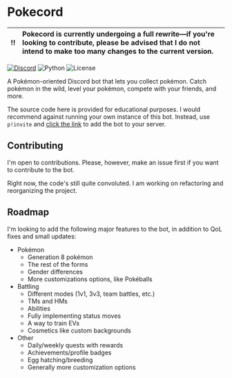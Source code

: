 # Pokecord

:bangbang: | Pokecord is currently undergoing a full rewrite—if you're looking to contribute, please be advised that I do not intend to make too many changes to the current version.
:---: | :---

[![Discord](https://img.shields.io/discord/716390832034414685?logo=discord&style=for-the-badge)](https://discord.gg/QyEWy4C)
![Python](https://img.shields.io/badge/Python-3.8-red?style=for-the-badge)
![License](https://img.shields.io/github/license/oliver-ni/poketwo?style=for-the-badge)

A Pokémon-oriented Discord bot that lets you collect pokémon. Catch pokémon in the wild, level your pokémon, compete with your friends, and more.

The source code here is provided for educational purposes. I would recommend against running your own instance of this bot. Instead, use `p!invite` and [click the link](https://invite.poketwo.net) to add the bot to your server.

## Contributing

I'm open to contributions. Please, however, make an issue first if you want to contribute to the bot.

Right now, the code's still quite convoluted. I am working on refactoring and reorganizing the project.

## Roadmap

I'm looking to add the following major features to the bot, in addition to QoL fixes and small updates:

- Pokémon
	- Generation 8 pokémon
	- The rest of the forms
	- Gender differences
	- More customizations options, like Pokéballs
- Battling
	- Different modes (1v1, 3v3, team battles, etc.)
	- TMs and HMs
	- Abilities
	- Fully implementing status moves
	- A way to train EVs
	- Cosmetics like custom backgrounds
- Other
	- Daily/weekly quests with rewards
	- Achievements/profile badges
	- Egg hatching/breeding
	- Generally more customization options
